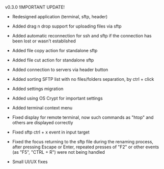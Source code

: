 v0.3.0
!IMPORTANT UPDATE!

-   Redesigned application (terminal, sftp, header)

-   Added drag n drop support for uploading files via sftp
-   Added automatic reconnection for ssh and sftp if the connection has been lost or wasn't established
-   Added file copy action for standalone sftp
-   Added file cut action for standalone sftp
-   Added connection to servers via header button
-   Added sorting SFTP list with no files/folders separation, by ctrl + click
-   Added settings migration
-   Added using OS Crypt for important settings
-   Added terminal context menu

-   Fixed display for remote terminal, now such commands as "htop" and others are displayed correctly
-   Fixed sftp ctrl + x event in input target
-   Fixed the focus returning to the sftp file during the renaming process, after pressing Escape or Enter, repeated presses of "F2" or other events (as "F5", "CTRL + R") were not being handled

-   Small UI/UX fixes
